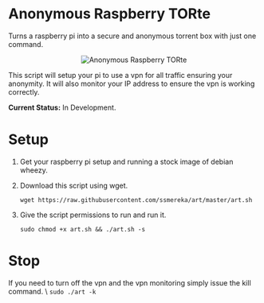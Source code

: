 Anonymous Raspberry TORte
=========================

Turns a raspberry pi into a secure and anonymous torrent box with just one command.

<p align="center">
  <img src="http://i.imgur.com/pTzupF0.jpg?1" alt="Anonymous Raspberry TORte"/>
</p>


This script will setup your pi to use a vpn for all traffic ensuring your anonymity.  It will also monitor your IP address to ensure the vpn is working correctly.

**Current Status:** In Development.

# Setup

  1. Get your raspberry pi setup and running a stock image of debian wheezy.
  2. Download this script using wget.

      `wget https://raw.githubusercontent.com/ssmereka/art/master/art.sh`
      
  3. Give the script permissions to run and run it.

      `sudo chmod +x art.sh && ./art.sh -s`
      
# Stop
If you need to turn off the vpn and the vpn monitoring simply issue the kill command. \\
`sudo ./art -k`



